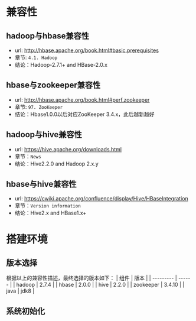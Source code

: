 # 兼容性
## hadoop与hbase兼容性
* url: http://hbase.apache.org/book.html#basic.prerequisites
* 章节: `4.1. Hadoop`
* 结论：Hadoop-2.7.1+ and HBase-2.0.x

## hbase与zookeeper兼容性
* url: http://hbase.apache.org/book.html#perf.zookeeper
* 章节: `97. ZooKeeper`
* 结论：Hbase1.0.0以后对应ZooKeeper 3.4.x，此后越新越好

## hadoop与hive兼容性
* url: https://hive.apache.org/downloads.html
* 章节：`News`
* 结论：Hive2.2.0 and Hadoop 2.x.y

## hbase与hive兼容性
* url: https://cwiki.apache.org/confluence/display/Hive/HBaseIntegration
* 章节：`Version information`
* 结论：Hive2.x and HBase1.x+

# 搭建环境
## 版本选择
根据以上的兼容性描述，最终选择的版本如下：
|   组件    |  版本  |
| --------- | ------ |
| hadoop    | 2.7.4  |
| hbase     | 2.0.0  |
| hive      | 2.2.0  |
| zookeeper | 3.4.10 |
| java      | jdk8   |

## 系统初始化
